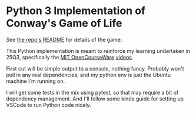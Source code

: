# Python 3 Implementation of Conway's Game of Life

See [the repo's README](../README.md) for details of the game.

This Python implementation is meant to reinforce my learning undertaken in 25Q3, specifically the [MIT OpenCourseWare](https://ocw.mit.edu/courses/6-100l-introduction-to-cs-and-programming-using-python-fall-2022/) [videos](https://https://www.youtube.com/watch?v=xAcTmDO6NTI&list=PLUl4u3cNGP62A-ynp6v6-LGBCzeH3VAQB).

First cut will be simple output to a console, nothing fancy. Probably won't pull in any real dependencies, and my python env is just the Ubuntu machine I'm running on.

I will get some tests in the mix using pytest, so that may require a bit of dependency management. And I'll follow some kinda guide for setting up VSCode to run Python code nicely.

